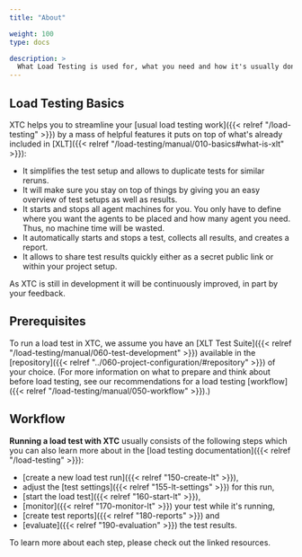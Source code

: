```yaml
---
title: "About"

weight: 100
type: docs

description: >
  What Load Testing is used for, what you need and how it's usually done.
---
```


## Load Testing Basics

XTC helps you to streamline your [usual load testing work]({{< relref "/load-testing" >}}) by a mass of helpful features it puts on top of what's already included in [XLT]({{< relref "/load-testing/manual/010-basics#what-is-xlt" >}}): 

* It simplifies the test setup and allows to duplicate tests for similar reruns.
* It will make sure you stay on top of things by giving you an easy overview of test setups as well as results.
* It starts and stops all agent machines for you. You only have to define where you want the agents to be placed and how many agent you need. Thus, no machine time will be wasted.
* It automatically starts and stops a test, collects all results, and creates a report.
* It allows to share test results quickly either as a secret public link or within your project setup.

As XTC is still in development it will be continuously improved, in part by your feedback.

## Prerequisites

To run a load test in XTC, we assume you have an [XLT Test Suite]({{< relref "/load-testing/manual/060-test-development" >}}) available in the [repository]({{< relref "../060-project-configuration/#repository" >}}) of your choice. (For more information on what to prepare and think about before load testing, see our recommendations for a load testing [workflow]({{< relref "/load-testing/manual/050-workflow" >}}).)

## Workflow

**Running a load test with XTC** usually consists of the following steps which you can also learn more about in the [load testing documentation]({{< relref "/load-testing" >}}):

* [create a new load test run]({{< relref "150-create-lt" >}}),
* adjust the [test settings]({{< relref "155-lt-settings" >}}) for this run, 
* [start the load test]({{< relref "160-start-lt" >}}),
* [monitor]({{< relref "170-monitor-lt" >}}) your test while it's running,
* [create test reports]({{< relref "180-reports" >}}) and
* [evaluate]({{< relref "190-evaluation" >}}) the test results.

To learn more about each step, please check out the linked resources.